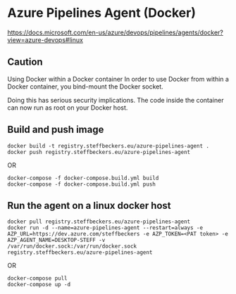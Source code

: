 # Azure Pipelines Agent (Docker)

https://docs.microsoft.com/en-us/azure/devops/pipelines/agents/docker?view=azure-devops#linux

## Caution

Using Docker within a Docker container
In order to use Docker from within a Docker container, you bind-mount the Docker socket.

Doing this has serious security implications. The code inside the container can now run as root on your Docker host.

## Build and push image

```
docker build -t registry.steffbeckers.eu/azure-pipelines-agent .
docker push registry.steffbeckers.eu/azure-pipelines-agent
```

OR

```
docker-compose -f docker-compose.build.yml build
docker-compose -f docker-compose.build.yml push
```

## Run the agent on a linux docker host

```
docker pull registry.steffbeckers.eu/azure-pipelines-agent
docker run -d --name=azure-pipelines-agent --restart=always -e AZP_URL=https://dev.azure.com/steffbeckers -e AZP_TOKEN=<PAT token> -e AZP_AGENT_NAME=DESKTOP-STEFF -v /var/run/docker.sock:/var/run/docker.sock registry.steffbeckers.eu/azure-pipelines-agent
```

OR

```
docker-compose pull
docker-compose up -d
```
